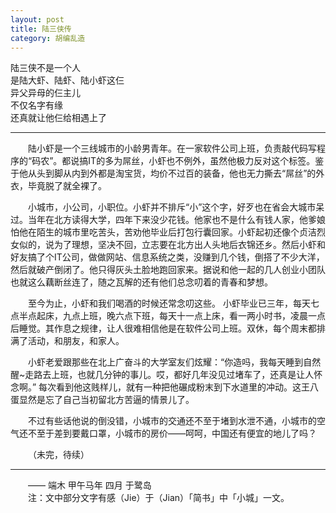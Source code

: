```yaml
---
layout: post  
title: 陆三侠传  
category: 胡编乱造  
---
```

陆三侠不是一个人  
是陆大虾、陆虾、陆小虾这仨  
异父异母的仨主儿  
不仅名字有缘  
还真就让他仨给相遇上了  
- - -
&emsp;&emsp;陆小虾是一个三线城市的小龄男青年。在一家软件公司上班，负责敲代码写程序的“码农”。都说搞IT的多为屌丝，小虾也不例外，虽然他极力反对这个标签。鉴于他从头到脚从内到外都是淘宝货，均价不过百的装备，他也无力撕去“屌丝”的外衣，毕竟脱了就全裸了。  

&emsp;&emsp;小城市，小公司，小职位。小虾并不排斥“小”这个字，好歹也在省会大城市呆过。当年在北方读得大学，四年下来没少花钱。他家也不是什么有钱人家，他爹娘怕他在陌生的城市里吃苦头，苦劝他毕业后打包行囊回家。小虾起初还像个贞洁烈女似的，说为了理想，坚决不回，立志要在北方出人头地后衣锦还乡。然后小虾和好友搞了个IT公司，做做网站、信息系统之类，没赚到几个钱，倒搭了不少大洋，然后就破产倒闭了。他只得灰头土脸地跑回家来。据说和他一起的几人创业小团队也就这么藕断丝连了，随之瓦解的还有他们总念叨着的青春和梦想。  

&emsp;&emsp;至今为止，小虾和我们喝酒的时候还常念叨这些。 小虾毕业已三年，每天七点半点起床，九点上班，晚六点下班，每天十一点上床，看一两小时书，凌晨一点后睡觉。其作息之规律，让人很难相信他是在软件公司上班。双休，每个周末都排满了活动，和朋友，和家人。
  
&emsp;&emsp;小虾老爱跟那些在北上广奋斗的大学室友们炫耀：“你造吗，我每天睡到自然醒~走路去上班，也就几分钟的事儿。哎，都好几年没见过堵车了，还真是让人怀念啊。” 每次看到他这贱样儿，就有一种把他碾成粉末到下水道里的冲动。这王八蛋显然是忘了自己当初留北方苦逼的情景儿了。 
 
&emsp;&emsp;不过有些话他说的倒没错，小城市的交通还不至于堵到水泄不通，小城市的空气还不至于差到要戴口罩，小城市的房价——呵呵，中国还有便宜的地儿了吗？  

&emsp;&emsp;（未完，待续）
- - -
&emsp;&emsp;—— 端木  甲午马年  四月 于鹭岛  
&emsp;&emsp;注：文中部分文字有感（Jie）于（Jian）「简书」中「小城」一文。  
 